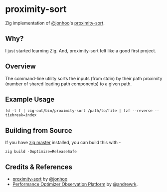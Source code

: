 # proximity-sort

Zig implementation of [@jonhoo][jon-gjengset]'s [proximity-sort][proximity-sort].

## Why?

I just started learning Zig. And, proximity-sort felt like a good first project.

## Overview

The command-line utility sorts the inputs (from stdin) by their path proximity (number of shared leading path components) to a given path.

## Example Usage

```shell
fd -t f | zig-out/bin/proximity-sort /path/to/file | fzf --reverse --tiebreak=index
```

## Building from Source

If you have [zig master](https://ziglang.org/download/) installed, you can build this with -

```shell
zig build -Doptimize=ReleaseSafe
```

## Credits & References

-   [proximity-sort][proximity-sort] by [@jonhoo][jon-gjengset]
-   [Performance Optimizer Observation Platform][performance-optimizer-observation-platform] by [@andrewrk][andrew-kelley].

[jon-gjengset]: https://github.com/jonhoo/
[andrew-kelley]: https://github.com/andrewrk/
[proximity-sort]: https://github.com/jonhoo/proximity-sort/
[performance-optimizer-observation-platform]: https://github.com/andrewrk/poop/
